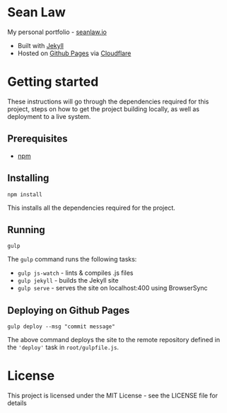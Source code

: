 Sean Law
====================

My personal portfolio - [seanlaw.io](https://seanlaw.io)
* Built with [Jekyll](https://jekyllrb.com/)
* Hosted on [Github Pages](https://pages.github.com/) via [Cloudflare](https://www.cloudflare.com/)


Getting started
=================

These instructions will go through the dependencies required for this project,
steps on how to get the project building locally, as well as deployment to a
live system.


Prerequisites
-------------

* [npm](https://www.npmjs.com/)


Installing
----------

```
npm install
```

This installs all the dependencies required for the project.


Running
-------

```
gulp
```

The `gulp` command runs the following tasks:
* `gulp js-watch` - lints & compiles .js files
* `gulp jekyll` - builds the Jekyll site
* `gulp serve` - serves the site on localhost:400 using BrowserSync


Deploying on Github Pages
-------------------------

```
gulp deploy --msg "commit message"
```

The above command deploys the site to the remote repository defined in the
`'deploy'` task in `root/gulpfile.js`.


License
=======

This project is licensed under the MIT License - see the LICENSE file for details
